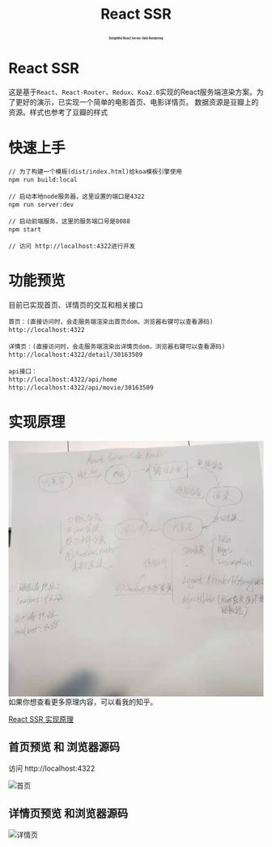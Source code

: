 <h1 align="center">
  <p align="center">React SSR</p>
  <p align="center" style="font-size: 0.2em">Delightful React Server-Side Rendering</p>
</h1>

# React SSR
这是基于`React`、`React-Router`、`Redux`、`Koa2.0`实现的React服务端渲染方案。为了更好的演示，已实现一个简单的电影首页、电影详情页。
数据资源是豆瓣上的资源。样式也参考了豆瓣的样式

# 快速上手
```
// 为了构建一个模板(dist/index.html)给koa模板引擎使用
npm run build:local

// 启动本地node服务器，这里设置的端口是4322
npm run server:dev

// 启动前端服务，这里的服务端口号是8088
npm start

// 访问 http://localhost:4322进行开发
```

# 功能预览
目前已实现首页、详情页的交互和相关接口
```
首页：(直接访问时，会走服务端渲染出首页dom，浏览器右键可以查看源码)
http://localhost:4322

详情页：(直接访问时，会走服务端渲染出详情页dom，浏览器右键可以查看源码)
http://localhost:4322/detail/30163509

api接口：
http://localhost:4322/api/home
http://localhost:4322/api/movie/30163509

```

# 实现原理

<div>
    <img src="https://raw.githubusercontent.com/coocssweb/coocssweb.github.io/master/photos/react-ssr/how.jpeg" align="center" title="首页" width="800">
</div>
如果你想查看更多原理内容，可以看我的知乎。

<a href="https://zhuanlan.zhihu.com/p/57856814">React SSR 实现原理</a>


## 首页预览 和 浏览器源码


访问 http://localhost:4322

<div>
    <img src="https://coocssweb.github.io/photos/react-ssr/preview-01.jpg" align="center" title="首页" width="800">
</div>


## 详情页预览 和浏览器源码
<div>
    <img src="https://coocssweb.github.io/photos/react-ssr/preview-02.jpg" align="center" title="详情页" width="800">
</div>